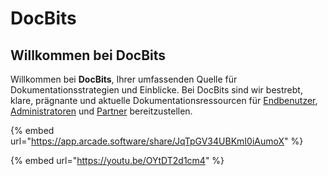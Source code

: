 # DocBits

## Willkommen bei DocBits

Willkommen bei **DocBits**, Ihrer umfassenden Quelle für Dokumentationsstrategien und Einblicke. Bei DocBits sind wir bestrebt, klare, prägnante und aktuelle Dokumentationsressourcen für [Endbenutzer](readme-1/), [Administratoren](admin-section/settings/) und [Partner](partner-section/) bereitzustellen.

{% embed url="https://app.arcade.software/share/JqTpGV34UBKmI0iAumoX" %}



{% embed url="https://youtu.be/OYtDT2d1cm4" %}
